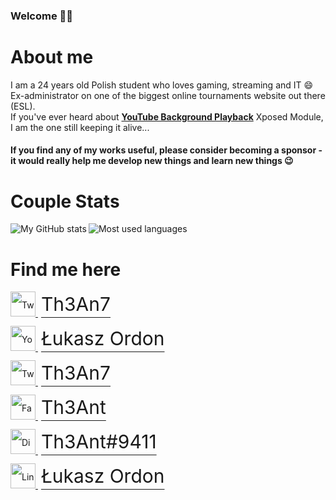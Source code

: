 ### Welcome 🙋‍♂️

# About me
I am a 24 years old Polish student who loves gaming, streaming and IT 😄 <br>
Ex-administrator on one of the biggest online tournaments website out there (ESL). <br>
If you've ever heard about **[YouTube Background Playback](https://github.com/pylerSM/YouTubeBackgroundPlayback)** Xposed Module, I am the one still keeping it alive...

#### If you find any of my works useful, please consider becoming a sponsor - it would really help me develop new things and learn new things 😉

<h1>Couple Stats</h1>
<a href="https://github-readme-stats.vercel.app/api?username=th3an7&hide=stars&show_icons=true&hide_border=true">
  <img align="left" alt="My GitHub stats" src="https://github-readme-stats.vercel.app/api?username=th3an7&hide=stars&show_icons=true&hide_border=true" />
</a>
<a href="https://github-readme-stats.vercel.app/api/top-langs/?username=th3an7&layout=compact&hide=python&hide_border=true">
  <img align="left" alt="Most used languages" src="https://github-readme-stats.vercel.app/api/top-langs/?username=th3an7&layout=compact&hide=python&hide_border=true" />
</a>

<br clear="left"/>
<h1>Find me here</h1>

<style 
  type="text/css">
    .text {font-size: 30px; margin-left: 5px; vertical-align: top; line-height: 40px}
    div#contact a {display: block; line-height: 40px;}
</style>

<div id="contact">
    <a href="https://twitch.tv/th3an7">
        <img height="40px" alt="Twitch" src="https://cdn3.iconfinder.com/data/icons/popular-services-brands-vol-2/512/twitch-512.png" />
        <span class="text">Th3An7</span>
    </a>
    <a href="https://www.youtube.com/channel/UCM-PzLOB76yiG6RxHYbu0dw">
        <img height="40px" alt="Youtube" src="https://www.freepnglogos.com/uploads/play-youtube-youtube-app-logo-youtube-logo-youtube--24.png" />
        <span class="text">Łukasz Ordon</span>
    </a>
    <a href="https://twitter.com/Th3An7">
        <img height="40px" alt="Twitter" src="https://openvisualfx.com/wp-content/uploads/2019/10/pnglot.com-twitter-bird-logo-png-139932.png" />
        <span class="text">Th3An7</span>
    </a>
    <a href="https://www.facebook.com/Th3Ant/">
        <img height="40px" alt="Facebook" src="https://upload.wikimedia.org/wikipedia/commons/5/51/Facebook_f_logo_%282019%29.svg" />
        <span class="text">Th3Ant</span>
    </a>
    <a href="https://discordhub.com/profile/215285737422192640">
        <img height="40px" alt="Discord" src="https://cdn3.iconfinder.com/data/icons/popular-services-brands-vol-2/512/discord-512.png" />
        <span class="text">Th3Ant#9411</span>
    </a>
    <a href="https://www.linkedin.com/in/lukaszordon/">
        <img height="40px" alt="LinkedIn" src="https://cdn4.iconfinder.com/data/icons/social-messaging-ui-color-shapes-2-free/128/social-linkedin-circle-512.png" />
        <span class="text">Łukasz Ordon</span>
    </a>
</div>
